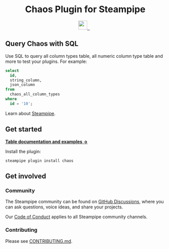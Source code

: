 <p align="center">
    <h1 align="center">Chaos Plugin for Steampipe</h1>
</p>

<p align="center">
  <a aria-label="Steampipe logo" href="https://steampipe.io">
    <img src="https://steampipe.io/images/steampipe_logo_wordmark_padding.svg" height="28">
  </a>
  <a aria-label="Plugin version" href="https://hub.steampipe.io/plugins/turbot/chaos">
    <img alt="" src="https://img.shields.io/static/v1?label=turbot/chaos&message=v0.0.3&style=for-the-badge&labelColor=777777&color=F3F1F0">
  </a>
  &nbsp;
  <a aria-label="License" href="LICENSE">
    <img alt="" src="https://img.shields.io/static/v1?label=license&message=Apache-2.0&style=for-the-badge&labelColor=777777&color=F3F1F0">
  </a>
</p>

## Query Chaos with SQL

Use SQL to query all column types table, all numeric column type table and more to test your plugins. For example:

```sql
select
  id,
  string_column,
  json_column
from
  chaos_all_column_types
where
  id = '10';
```

Learn about [Steampipe](https://steampipe.io/).

## Get started

**[Table documentation and examples &rarr;](https://hub.steampipe.io/plugins/turbot/chaos)**

Install the plugin:

```shell
steampipe plugin install chaos
```

## Get involved

### Community

The Steampipe community can be found on [GitHub Discussions](https://github.com/turbot/steampipe/discussions), where you can ask questions, voice ideas, and share your projects.

Our [Code of Conduct](https://github.com/turbot/steampipe/blob/main/CODE_OF_CONDUCT.md) applies to all Steampipe community channels.

### Contributing

Please see [CONTRIBUTING.md](https://github.com/turbot/steampipe/blob/main/CONTRIBUTING.md).
